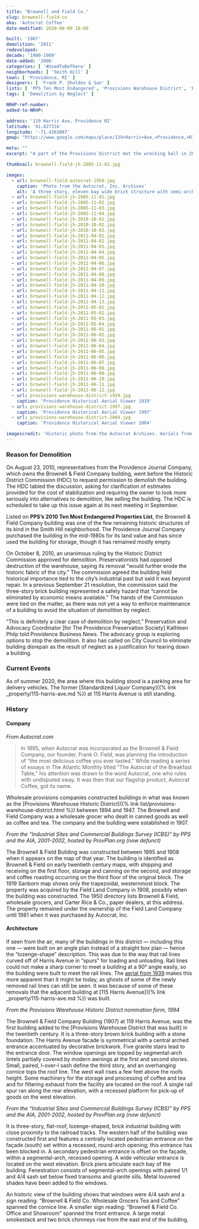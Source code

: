 ```yaml
---
title: "Brownell and Field Co."
slug: brownell-field-co
aka: 'Autocrat Coffee'
date-modified: 2020-08-09 18:00

built: '1907'
demolition: '2011'
redeveloped: 
decade: '1900-1909'
date-added: '2006'
categories: [ '#UsedToBeThere' ]
neighborhoods: [ 'Smith Hill' ]
town: [ 'Providence, RI' ]
designers: [ 'Frank P. Sheldon & Son' ]
lists: [ 'PPS Ten Most Endangered', 'Provisions Warehouse District', 'Providence Industrial Sites 1981' ]
tags: [ 'Demolition by Neglect' ]

NRHP-ref-number:
added-to-NRHP:

address: '119 Harris Ave, Providence RI'
latitude: '41.827316'
longitude: '-71.4263087'
gmap: "https://www.google.com/maps/place/119+Harris+Ave,+Providence,+RI+02903/@41.827316,-71.4263087,17z/data=!3m1!4b1!4m5!3m4!1s0x89e445094c9bcb49:0xa72d2242f8cb2070!8m2!3d41.827316!4d-71.42412"

meta: ""
excerpt: "A part of the Provisions District met the wrecking ball in 2011. Owner of this and nearby buildings, The Providence Journal Company, used deferred maintenance as an excuse."

thumbnail: brownell-field-jh-2005-11-03.jpg

images:
  - url: brownell-field-autocrat-1950.jpg
    caption: 'Photo from the Autocrat, Inc. Archives'
    alt: 'A three story, eleven bay wide brick structure with semi-arched lintels, granite sills, and a central arched main entrance. The shape of the building from the air is trapezoidal, owing to the train spurs that approach on either side of it and along the back.'
  - url: brownell-field-jh-2005-11-01.jpg
  - url: brownell-field-jh-2005-11-02.jpg
  - url: brownell-field-jh-2005-11-03.jpg
  - url: brownell-field-jh-2005-11-04.jpg
  - url: brownell-field-jh-2010-10-01.jpg
  - url: brownell-field-jh-2010-10-02.jpg
  - url: brownell-field-jh-2010-10-03.jpg
  - url: brownell-field-jh-2011-04-01.jpg
  - url: brownell-field-jh-2011-04-02.jpg
  - url: brownell-field-jh-2011-04-03.jpg
  - url: brownell-field-jh-2011-04-04.jpg
  - url: brownell-field-jh-2011-04-05.jpg
  - url: brownell-field-jh-2011-04-06.jpg
  - url: brownell-field-jh-2011-04-07.jpg
  - url: brownell-field-jh-2011-04-08.jpg
  - url: brownell-field-jh-2011-04-09.jpg
  - url: brownell-field-jh-2011-04-10.jpg
  - url: brownell-field-jh-2011-04-11.jpg
  - url: brownell-field-jh-2011-04-12.jpg
  - url: brownell-field-jh-2011-04-13.jpg
  - url: brownell-field-jh-2011-05-01.jpg
  - url: brownell-field-jh-2011-05-02.jpg
  - url: brownell-field-jh-2011-05-03.jpg
  - url: brownell-field-jh-2011-05-04.jpg
  - url: brownell-field-jh-2011-06-01.jpg
  - url: brownell-field-jh-2011-06-02.jpg
  - url: brownell-field-jh-2011-06-03.jpg
  - url: brownell-field-jh-2011-06-04.jpg
  - url: brownell-field-jh-2011-06-05.jpg
  - url: brownell-field-jh-2011-06-06.jpg
  - url: brownell-field-jh-2011-06-07.jpg
  - url: brownell-field-jh-2011-06-08.jpg
  - url: brownell-field-jh-2011-06-09.jpg
  - url: brownell-field-jh-2011-06-10.jpg
  - url: brownell-field-jh-2011-06-11.jpg
  - url: brownell-field-jh-2011-06-12.jpg
  - url: provisions-warehouse-district-1939.jpg
    caption: 'Providence Historical Aerial Viewer 1939'
  - url: provisions-warehouse-district-1997.jpg
    caption: 'Providence Historical Aerial Viewer 1997'
  - url: provisions-warehouse-district-2004.jpg
    caption: 'Providence Historical Aerial Viewer 2004'

imagescredit: 'Historic photo from the Autocrat Archives. Aerials from the Providence Historical Aerial Viewer'
---
```


### Reason for Demolition

On August 23, 2010, representatives from the Providence Journal Company, which owns the Brownell & Field Company building, went before the Historic District Commission (HDC) to request permission to demolish the building. The HDC tabled the discussion, asking for clarification of estimates provided for the cost of stabilization and requiring the owner to look more seriously into alternatives to demolition, like selling the building. The HDC is scheduled to take up this issue again at its next meeting in September.

Listed on **PPS’s 2010 Ten Most Endangered Properties List**, the Brownell & Field Company building was one of the few remaining historic structures of its kind in the Smith Hill neighborhood. The Providence Journal Company purchased the building in the mid-1980s for its land value and has since used the building for storage, though it has remained mostly empty.

On October 8, 2010, an unanimous ruling by the Historic District Commission approved for demolition. Preservationists had opposed destruction of the warehouse, saying its removal “would further erode the historic fabric of the city.” The commission agreed the building held historical importance tied to the city’s industrial past but said it was beyond repair. In a previous September 21 resolution, the commission said the three-story brick building represented a safety hazard that “cannot be eliminated by economic means available.” The hands of the Commission were tied on the matter, as there was not yet a way to enforce maintenance of a building to avoid the situation of demolition by neglect. 

“This is definitely a clear case of demolition by neglect,” Preservation and Advocacy Coordinator [for The Providence Preservation Society] Kathleen Philp told Providence Business News. The advocacy group is exploring options to stop the demolition. It also has called on City Council to eliminate building disrepair as the result of neglect as a justification for tearing down a building.


### Current Events

As of summer 2020, the area where this building stood is a parking area for delivery vehicles. The former [Standardized Liquor Company]({% link _property/115-harris-ave.md %}) at 115 Harris Avenue is still standing.  


### History

#### Company

_From Autocrat.com_

> In 1895, when Autocrat was incorporated as the Brownell & Field Company, our founder, Frank O. Field, was planning the introduction of “the most delicious coffee you ever tasted.” While reading a series of essays in The Atlantic Monthly titled “The Autocrat of the Breakfast Table,” his attention was drawn to the word Autocrat, one who rules with undisputed sway. It was then that our flagship product, Autocrat Coffee, got its name.

Wholesale provisions companies constructed buildings in what was known as the [Provisions Warehouse Historic District]({% link list/provisions-warehouse-district.html %}) between 1894 and 1947. The Brownell and Field Company was a wholesale grocer who dealt in canned goods as well as coffee and tea. The company and the building were established in 1907. 

_From the “Industrial Sites and Commercial Buildings Survey (ICBS)” by PPS and the AIA, 2001-2002, hosted by ProvPlan.org (now defunct)_

The Brownell & Field Building was constructed between 1895 and 1908 when it appears on the map of that year. The building is identified as Brownell & Field on early twentieth century maps, with shipping and receiving on the first floor, storage and canning on the second, and storage and coffee roasting occurring on the third floor of the original block. The 1919 Sanborn map shows only the trapezoidal, westernmost block. The property was acquired by the Field Land Company in 1908, possibly when the building was constructed. The 1950 directory lists Brownell & Field, wholesale grocers, and Carter Rice & Co., paper dealers, at this address. The property remained under the ownership of the Field Land Company until 1981 when it was purchased by Autocrat, Inc.


#### Architecture

If seen from the air, many of the buildings in this district — including this one — were built on an angle plan instead of a straight box plan — hence the “lozenge-shape” description. This was due to the way that rail lines curved off of Harris Avenue in “spurs” for loading and unloading. Rail lines could not make a sharp corner to meet a building at a 90° angle easily, so the building were built to meet the rail lines. The [aerial from 1939](#photo-38) makes this more apparent than it might be today, as ghosts of some of the newly removed rail lines can still be seen. It was because of some of these removals that the adjacent building at [115 Harris Avenue]({% link _property/115-harris-ave.md %}) was built. 

_From the Provisions Warehouse Historic District nomination form, 1994_

The Brownell & Field Company Building (1907) at 119 Harris Avenue, was the first building added to the [Provisions Warehouse District that was built] in the twentieth century. It is a three-story brown brick building with a stone foundation. The Harris Avenue facade is symmetrical with a central arched entrance accentuated by decorative brickwork. Five granite stairs lead to the entrance door. The window openings are topped by segmental-arch lintels partially covered by modern awnings at the first and second stories. Small, paired, I-over-I sash define the third story, and an overhanging cornice tops the roof line. The west wall rises a few feet above the roofs height. Some machinery for the storage and processing of coffee and tea and for filtering exhaust from the facility are located on the roof. A single rail spur ran along the rear elevation, with a recessed platform for pick-up of goods on the west elevation. 

_From the “Industrial Sites and Commercial Buildings Survey (ICBS)” by PPS and the AIA, 2001-2002, hosted by ProvPlan.org (now defunct)_

It is three-story, flat-roof, lozenge-shaped, brick industrial building with close proximity to the railroad tracks. The western half of the building was constructed first and features a centrally located pedestrian entrance on the façade (south) set within a recessed, round-arch opening; this entrance has been blocked in. A secondary pedestrian entrance is offset on the façade, within a segmental-arch, recessed opening. A wide vehicular entrance is located on the west elevation. Brick piers articulate each bay of the building. Fenestration consists of segmental-arch openings with paired 1/1 and 4/4 sash set below fixed transoms and granite sills. Metal louvered shades have been added to the windows. 

An historic view of the building shows that windows were 4/4 sash and a sign reading: “Brownell & Field Co. Wholesale Grocers Tea and Coffee” spanned the cornice line. A smaller sign reading: “Brownell & Field Co. Office and Showroom” spanned the front entrance. A large metal smokestack and two brick chimneys rise from the east end of the building.
